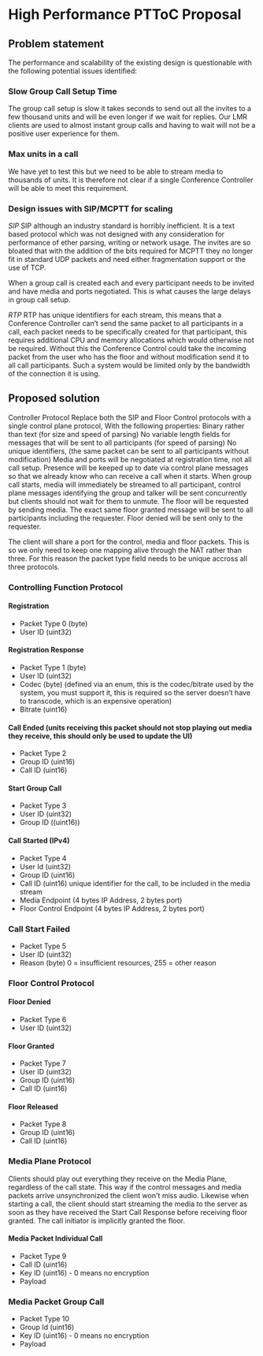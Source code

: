 # High Performance PTToC Proposal

## Problem statement
The performance and scalability of the existing design is questionable with the following potential issues identified:

### Slow Group Call Setup Time
The group call setup is slow it takes seconds to send out all the invites to a few thousand units and will be even longer if we wait for replies. Our LMR clients are used to almost instant group calls and having to wait will not be a positive user experience for them.

### Max units in a call
We have yet to test this but we need to be able to stream media to thousands of units. It is therefore not clear if a single Conference Controller will be able to meet this requirement.

### Design issues with SIP/MCPTT for scaling
*SIP*
SIP although an industry standard is horribly inefficient. It is a text based protocol which was not designed with any consideration for performance of ether parsing, writing or network usage. The invites are so bloated that with the addition of the bits required for MCPTT they no longer fit in standard UDP packets and need either fragmentation support or the use of TCP.

When a group call is created each and every participant needs to be invited and have media and ports negotiated. This is what causes the large delays in group call setup.

*RTP*
RTP has unique identifiers for each stream, this means that a Conference Controller can’t send the same packet to all participants in a call, each packet needs to be specifically created for that participant, this requires additional CPU and memory allocations which would otherwise not be required. Without this the Conference Control could take the incoming packet from the user who has the floor and without modification send it to all call participants. Such a system would be limited only by the bandwidth of the connection it is using.

## Proposed solution
Controller Protocol
Replace both the SIP and Floor Control protocols with a single control plane protocol, With the following properties:
Binary rather than text (for size and speed of parsing)
No variable length fields for messages that will be sent to all participants  (for speed of parsing)
No unique identifiers, (the same packet can be sent to all participants without modification)
Media and ports will be negotiated at registration time, not all call setup.
Presence will be keeped up to date via control plane messages so that we already know who can receive a call when it starts.
When group call starts, media will immediately be streamed to all participant, control plane messages identifying the group and talker will be sent concurrently but clients should not wait for them to unmute.
The floor will be requested by sending media.
The exact same floor granted message will be sent to all participants including the requester.
Floor denied will be sent only to the requester.

The client will share a port for the control, media and floor packets. This is so we only need to keep one mapping alive through the NAT rather than three. For this reason the packet type field needs to be unique accross all three protocols.

### Controlling Function Protocol
#### Registration
* Packet Type 0 (byte)
* User ID (uint32)

#### Registration Response
* Packet Type 1 (byte)
* User ID (uint32)
* Codec (byte) (defined via an enum, this is the codec/bitrate used by the system, you must support it, this is required so the server doesn’t have to transcode, which is an expensive operation)
* Bitrate (uint16)

#### Call Ended (units receiving this packet should not stop playing out media they receive, this should only be used to update the UI)
* Packet Type 2
* Group ID (uint16)
* Call ID (uint16)

#### Start Group Call
* Packet Type 3
* User ID (uint32)
* Group ID ((uint16))

#### Call Started (IPv4)
* Packet Type 4
* User Id (uint32)
* Group ID (uint16)
* Call ID (uint16) unique identifier for the call, to be included in the media stream
* Media Endpoint (4 bytes IP Address, 2 bytes port)
* Floor Control Endpoint (4 bytes IP Address, 2 bytes port)

### Call Start Failed
* Packet Type 5
* User ID (uint32)
* Reason (byte) 0 = insufficient resources, 255 = other reason

### Floor Control Protocol
#### Floor Denied
* Packet Type 6
* User ID (uint32)

#### Floor Granted
* Packet Type 7
* User ID (uint32) 
* Group ID (uint16)
* Call ID (uint16)

#### Floor Released
* Packet Type 8
* Group ID (uint16)
* Call ID (uint16)

### Media Plane Protocol
Clients should play out everything they receive on the Media Plane, regardless of the call state. This way if the control messages and media packets arrive unsynchronized the client won't miss audio.
Likewise when starting a call, the client should start streaming the media to the server as soon as they have received the Start Call Response before receiving floor granted. The call initiator is implicitly granted the floor.

#### Media Packet Individual Call
* Packet Type 9
* Call ID (uint16)
* Key ID (uint16) - 0 means no encryption
* Payload

### Media Packet Group Call
* Packet Type 10
* Group Id (uint16)
* Key ID (uint16) - 0 means no encryption
* Payload
